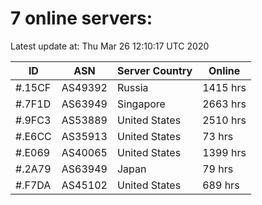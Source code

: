 # 7 online servers:

Latest update at: Thu Mar 26 12:10:17 UTC 2020

| ID | ASN | Server Country | Online |
| -- | --- | -------------- | ------ |
| #.15CF | AS49392 | Russia | 1415 hrs |
| #.7F1D | AS63949 | Singapore | 2663 hrs |
| #.9FC3 | AS53889 | United States | 2510 hrs |
| #.E6CC | AS35913 | United States | 73 hrs |
| #.E069 | AS40065 | United States | 1399 hrs |
| #.2A79 | AS63949 | Japan | 79 hrs |
| #.F7DA | AS45102 | United States | 689 hrs |

